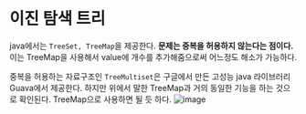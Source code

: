 # 이진 탐색 트리
java에서는 `TreeSet, TreeMap`을 제공한다. **문제는 중복을 허용하지 않는다는 점이다.** 이는 TreeMap을 사용해서 value에 개수를 추가해줌으로써 어느정도 해소가 가능하다.

중복을 허용하는 자료구조인 `TreeMultiset`은 구글에서 만든 고성능 java 라이브러리 Guava에서 제공한다. 하지만 위에서 말한 TreeMap과 거의 동일한 기능을 하는 것으로 확인된다. TreeMap으로 사용하면 될 듯 하다.
![image](https://github.com/dbwp031/AlgorithmStudy/assets/65337423/15c14961-8587-4315-9e36-b2048c234c00)
